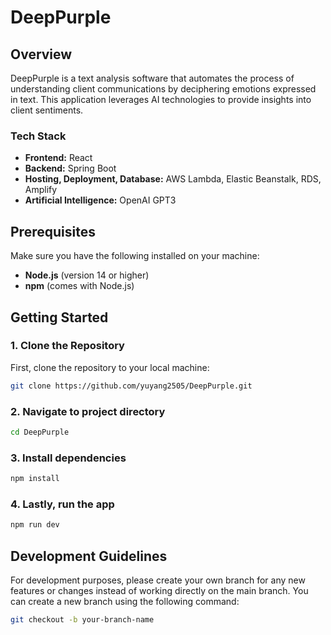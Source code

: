 # DeepPurple

## Overview
DeepPurple is a text analysis software that automates the process of understanding client communications by deciphering emotions expressed in text. This application leverages AI technologies to provide insights into client sentiments.

### Tech Stack
- **Frontend:** React
- **Backend:** Spring Boot
- **Hosting, Deployment, Database:** AWS Lambda, Elastic Beanstalk, RDS, Amplify
- **Artificial Intelligence:** OpenAI GPT3

## Prerequisites
Make sure you have the following installed on your machine:
- **Node.js** (version 14 or higher)
- **npm** (comes with Node.js)

## Getting Started

### 1. Clone the Repository
First, clone the repository to your local machine:
```bash
git clone https://github.com/yuyang2505/DeepPurple.git
```

### 2. Navigate to project directory
```bash
cd DeepPurple
```

### 3. Install dependencies
```bash
npm install
```

### 4. Lastly, run the app
```bash
npm run dev
```

## Development Guidelines

For development purposes, please create your own branch for any new features or changes instead of working directly on the main branch. You can create a new branch using the following command:

```bash
git checkout -b your-branch-name
```

